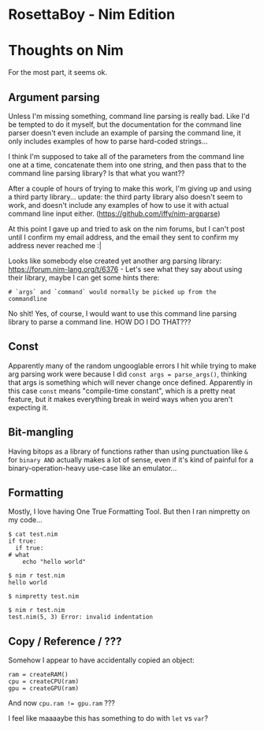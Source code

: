 RosettaBoy - Nim Edition
========================



Thoughts on Nim
===============
For the most part, it seems ok.

Argument parsing
----------------
Unless I'm missing something, command line parsing is really bad. Like
I'd be tempted to do it myself, but the documentation for the command
line parser doesn't even include an example of parsing the command line,
it only includes examples of how to parse hard-coded strings...

I think I'm supposed to take all of the parameters from the command line
one at a time, concatenate them into one string, and then pass that to
the command line parsing library? Is that what you want??

After a couple of hours of trying to make this work, I'm giving up and
using a third party library... update: the third party library also
doesn't seem to work, and doesn't include any examples of how to use it
with actual command line input either. (https://github.com/iffy/nim-argparse)

At this point I gave up and tried to ask on the nim forums, but I can't
post until I confirm my email address, and the email they sent to confirm
my address never reached me :|

Looks like somebody else created yet another arg parsing library:
https://forum.nim-lang.org/t/6376 - Let's see what they say about using
their library, maybe I can get some hints there:

```
# `args` and `command` would normally be picked up from the commandline
```

No shit! Yes, of course, I would want to use this command line parsing
library to parse a command line. HOW DO I DO THAT???

Const
-----
Apparently many of the random ungooglable errors I hit while trying to
make arg parsing work were because I did `const args = parse_args()`,
thinking that args is something which will never change once defined.
Apparently in this case `const` means "compile-time constant", which
is a pretty neat feature, but it makes everything break in weird ways
when you aren't expecting it.

Bit-mangling
------------
Having bitops as a library of functions rather than using punctuation like
`&` for `binary AND` actually makes a lot of sense, even if it's kind of
painful for a binary-operation-heavy use-case like an emulator...

Formatting
----------
Mostly, I love having One True Formatting Tool. But then I ran nimpretty
on my code...

```
$ cat test.nim
if true:
  if true:
# what
    echo "hello world"

$ nim r test.nim
hello world

$ nimpretty test.nim

$ nim r test.nim
test.nim(5, 3) Error: invalid indentation
```


Copy / Reference / ???
----------------------
Somehow I appear to have accidentally copied an object:

```
ram = createRAM()
cpu = createCPU(ram)
gpu = createGPU(ram)
```

And now `cpu.ram != gpu.ram` ???

I feel like maaaaybe this has something to do with `let` vs `var`?